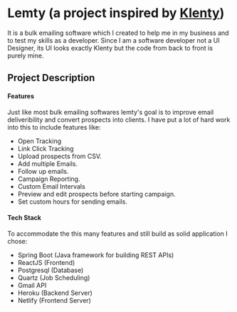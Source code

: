 # Lemty (a project inspired by [Klenty](https://www.klenty.com/))

It is a bulk emailing software which I created to help me in my business and to test my skills as a developer. Since I am a software developer not a UI Designer, its UI looks exactly Klenty but the code from back to front is purely mine.

## Project Description
#### Features
Just like most bulk emailing softwares lemty's goal is to improve email deliveribility and convert prospects into clients. I have put a lot of hard work into this to include features like:

* Open Tracking
* Link Click Tracking
* Upload prospects from CSV.
* Add multiple Emails.
* Follow up emails.
* Campaign Reporting.
* Custom Email Intervals
* Preview and edit prospects before starting campaign.
* Set custom hours for sending emails.

#### Tech Stack
To accommodate the this many features and still build as solid application I chose:
* Spring Boot (Java framework for building REST APIs)
* ReactJS (Frontend)
* Postgresql (Database)
* Quartz (Job Scheduling)
* Gmail API
* Heroku (Backend Server)
* Netlify (Frontend Server)